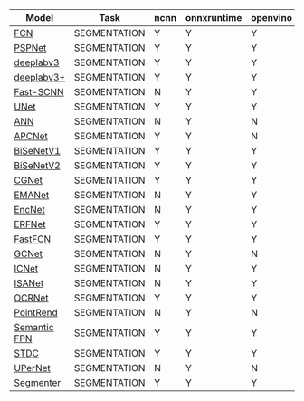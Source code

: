 | Model | Task | ncnn | onnxruntime | openvino | pplnn | tensorrt | torchscript |
|-----|-----|-----|-----|-----|-----|-----|-----|
| [FCN](https://github.com/open-mmlab/mmsegmentation/tree/1.x/configs/fcn) | SEGMENTATION | Y | Y | Y | Y | N | Y |
| [PSPNet](https://github.com/open-mmlab/mmsegmentation/tree/1.x/configs/pspnet) | SEGMENTATION | Y | Y | Y | Y | N | Y |
| [deeplabv3](https://github.com/open-mmlab/mmsegmentation/tree/1.x/configs/deeplabv3) | SEGMENTATION | Y | Y | Y | Y | N | Y |
| [deeplabv3+](https://github.com/open-mmlab/mmsegmentation/tree/1.x/configs/deeplabv3+) | SEGMENTATION | Y | Y | Y | Y | N | Y |
| [Fast-SCNN](https://github.com/open-mmlab/mmsegmentation/tree/1.x/configs/fast-scnn) | SEGMENTATION | N | Y | Y | Y | N | Y |
| [UNet](https://github.com/open-mmlab/mmsegmentation/tree/1.x/configs/unet) | SEGMENTATION | Y | Y | Y | Y | N | Y |
| [ANN](https://github.com/open-mmlab/mmsegmentation/tree/1.x/configs/ann) | SEGMENTATION | N | Y | N | N | N | Y |
| [APCNet](https://github.com/open-mmlab/mmsegmentation/tree/1.x/configs/apcnet) | SEGMENTATION | Y | Y | N | N | N | Y |
| [BiSeNetV1](https://github.com/open-mmlab/mmsegmentation/tree/1.x/configs/bisenetv1) | SEGMENTATION | Y | Y | Y | N | N | Y |
| [BiSeNetV2](https://github.com/open-mmlab/mmsegmentation/tree/1.x/configs/bisenetv2) | SEGMENTATION | Y | Y | Y | N | N | Y |
| [CGNet](https://github.com/open-mmlab/mmsegmentation/tree/1.x/configs/cgnet) | SEGMENTATION | Y | Y | Y | N | N | Y |
| [EMANet](https://github.com/open-mmlab/mmsegmentation/tree/1.x/configs/emanet) | SEGMENTATION | N | Y | Y | N | N | Y |
| [EncNet](https://github.com/open-mmlab/mmsegmentation/tree/1.x/configs/encnet) | SEGMENTATION | N | Y | Y | N | N | Y |
| [ERFNet](https://github.com/open-mmlab/mmsegmentation/tree/1.x/configs/erfnet) | SEGMENTATION | Y | Y | Y | N | Y | Y |
| [FastFCN](https://github.com/open-mmlab/mmsegmentation/tree/1.x/configs/fastfcn) | SEGMENTATION | Y | Y | Y | N | N | Y |
| [GCNet](https://github.com/open-mmlab/mmsegmentation/tree/1.x/configs/gcnet) | SEGMENTATION | N | Y | N | N | N | Y |
| [ICNet](https://github.com/open-mmlab/mmsegmentation/tree/1.x/configs/icnet) | SEGMENTATION | N | Y | Y | N | N | Y |
| [ISANet](https://github.com/open-mmlab/mmsegmentation/tree/1.x/configs/isanet) | SEGMENTATION | N | Y | Y | N | N | N |
| [OCRNet](https://github.com/open-mmlab/mmsegmentation/tree/1.x/configs/ocrnet) | SEGMENTATION | Y | Y | Y | N | Y | Y |
| [PointRend](https://github.com/open-mmlab/mmsegmentation/tree/1.x/configs/pointrend) | SEGMENTATION | N | Y | N | N | N | Y |
| [Semantic FPN](https://github.com/open-mmlab/mmsegmentation/tree/1.x/configs/sem_fpn) | SEGMENTATION | Y | Y | Y | N | Y | Y |
| [STDC](https://github.com/open-mmlab/mmsegmentation/tree/1.x/configs/stdc) | SEGMENTATION | Y | Y | Y | N | N | Y |
| [UPerNet](https://github.com/open-mmlab/mmsegmentation/tree/1.x/configs/upernet) | SEGMENTATION | N | Y | N | N | N | Y |
| [Segmenter](https://github.com/open-mmlab/mmsegmentation/tree/1.x/configs/segmenter) | SEGMENTATION | Y | Y | Y | N | Y | Y |
